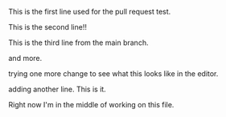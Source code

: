This is the first line used for the pull request test. 

This is the second line!!

This is the third line from the main branch.

and more.

trying one more change to see what this looks like in the editor.

adding another line. This is it.

Right now I'm in the middle of working on this file.